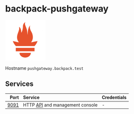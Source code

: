 # backpack-pushgateway

![Pushgateway](../../doc/assets/logos/prometheus.png)

Hostname `pushgateway.backpack.test`

## Services

| Port | Service | Credentials
| ---: | :------ | :----------
| [9091](http://pushgateway.backpack.test:9091) | HTTP [API](https://github.com/prometheus/pushgateway/blob/master/README.md#api) and management console | -
